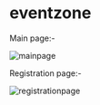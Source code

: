 # eventzone

Main page:-

![mainpage](https://user-images.githubusercontent.com/46812992/145940353-e74d907d-e605-450f-81cf-2956f427f07c.JPG)

Registration page:-

![registrationpage](https://user-images.githubusercontent.com/46812992/145940731-cd33514e-4c53-4450-a25f-607f4ed7f563.JPG)





